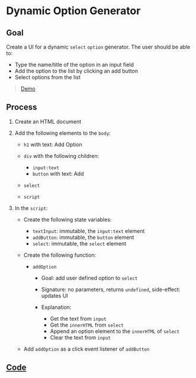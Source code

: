 # Dynamic Option Generator

## Goal

Create a UI for a dynamic `select` `option` generator. The user should be able to:

- Type the name/title of the option in an input field
- Add the option to the list by clicking an add button
- Select options from the list

> [Demo](demo.html)

## Process

1. Create an HTML document
2. Add the following elements to the `body`:

   - `h1` with text: Add Option
   - `div` with the following children:

     - `input:text`
     - `button` with text: Add

   - `select`
   - `script`

3. In the `script`:

   - Create the following state variables:

     - `textInput`: immutable, the `input:text` element
     - `addButton`: immutable, the `button` element
     - `select`: immutable, the `select` element

   - Create the following function:

     - `addOption`

       - Goal: add user defined option to `select`
       - Signature: no parameters, returns `undefined`, side-effect: updates UI
       - Explanation:

         - Get the text from `input`
         - Get the `innerHTML` from `select`
         - Append an option element to the `innerHTML` of `select`
         - Clear the text from `input`

   - Add `addOption` as a click event listener of `addButton`

## [Code](index.html)
